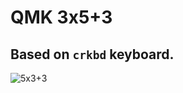 # QMK 3x5+3

## Based on `crkbd` keyboard.
![5x3+3](https://github.com/user-attachments/assets/8e155f76-8abf-42e0-b85e-734fb182ad2b)
